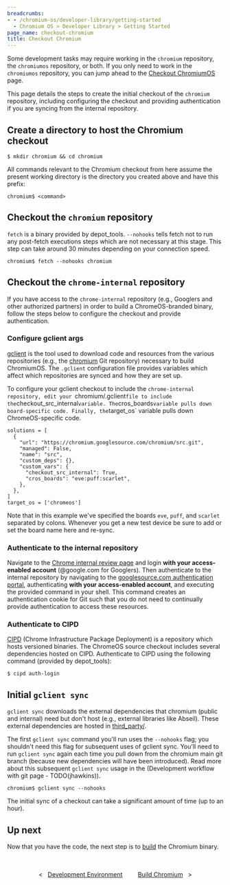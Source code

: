 ```yaml
---
breadcrumbs:
- - /chromium-os/developer-library/getting-started
  - Chromium OS > Developer Library > Getting Started
page_name: checkout-chromium
title: Checkout Chromium
---
```


Some development tasks may require working in the `chromium` repository, the
`chromiumos` repository, or both. If you only need to work in the `chromiumos`
repository, you can jump ahead to the [Checkout
ChromiumOS](/chromium-os/developer-library/getting-started/checkout-chromiumos)
page.

This page details the steps to create the initial checkout of the `chromium`
repository, including configuring the checkout and providing authentication if
you are syncing from the internal repository.

## Create a directory to host the Chromium checkout

```
$ mkdir chromium && cd chromium
```

All commands relevant to the Chromium checkout from here assume the present
working directory is the directory you created above and have this prefix:

```
chromium$ <command>
```

## Checkout the `chromium` repository

`fetch` is a binary provided by depot_tools. `--nohooks` tells fetch not to run
any post-fetch executions steps which are not necessary at this stage. This step
can take around 30 minutes depending on your connection speed.

```
chromium$ fetch --nohooks chromium
```

## Checkout the `chrome-internal` repository

If you have access to the `chrome-internal` repository (e.g., Googlers and
other authorized partners) in order to build a ChromeOS-branded binary, follow
the steps below to configure the checkout and provide authentication.

### Configure gclient args

<a href="https://www.chromium.org/developers/how-tos/depottools/#gclient"
target="_blank">gclient</a> is the tool used to download code and resources from
the various repositories (e.g., the <a
href="https://chromium.googlesource.com/chromium/src.git"
target="_blank">chromium</a> Git repository) necessary to build ChromiumOS.
The `.gclient` configuration file provides variables which affect which
repositories are synced and how they are set up.

To configure your gclient checkout to include the `chrome-internal repository,
edit your `chromium/.gclient` file to include the `checkout_src_internal`
variable. The `cros_boards` variable pulls down board-specific code. Finally,
the `target_os` variable pulls down ChromeOS-specific code.

```
solutions = [
  {
    "url": "https://chromium.googlesource.com/chromium/src.git",
    "managed": False,
    "name": "src",
    "custom_deps": {},
    "custom_vars": {
      "checkout_src_internal": True,
      "cros_boards": "eve:puff:scarlet",
    },
  },
]
target_os = ['chromeos']
```

Note that in this example we've specified the boards `eve`, `puff`, and
`scarlet` separated by colons. Whenever you get a new test device be sure to add
or set the board name here and re-sync.

### Authenticate to the internal repository

Navigate to the <a href="https://chrome-internal-review.googlesource.com/"
target="_blank">Chrome internal review page</a> and login **with your
access-enabled account** (@google.com for Googlers). Then authenticate to the
internal repository by navigating to the <a
href="https://chrome-internal.googlesource.com/new-password"
target="_blank">googlesource.com authentication portal</a>, authenticating
**with your access-enabled account**, and executing the provided command in your
shell. This command creates an authentication cookie for Git such that you do
not need to continually provide authentication to access these resources.

### Authenticate to CIPD

<a
href="https://chromium.googlesource.com/chromium/src/+/89.0.4389.114/docs/cipd.md"
target="_blank">CIPD</a> (Chrome Infrastructure Package Deployment) is a
repository which hosts versioned binaries. The ChromeOS source checkout includes
several dependencies hosted on CIPD. Authenticate to CIPD using the following
command (provided by depot_tools):

```
$ cipd auth-login
```

## Initial `gclient sync`

`gclient sync` downloads the external dependencies that chromium (public and
internal) need but don't host (e.g., external libraries like Abseil). These
external dependencies are hosted in <a
href="https://source.chromium.org/chromium/chromium/src/+/main:third_party/"
target="_blank">third_party/</a>.

The first `gclient sync` command you'll run uses the `--nohooks` flag; you
shouldn't need this flag for subsequent uses of gclient sync. You'll need to run
`gclient sync` again each time you pull down from the chromium main git branch
(because new dependencies will have been introduced). Read more about this
subsequent `gclient sync` usage in the (Development workflow with git page -
TODO(jhawkins)).

```
chromium$ gclient sync --nohooks
```

The initial sync of a checkout can take a significant amount of time (up to an
hour).

## Up next

Now that you have the code, the next step is to
[build](/chromium-os/developer-library/getting-started/build-chromium) the
Chromium binary.

<div style="text-align: center; margin: 3rem 0 1rem 0;">
  <div style="margin: 0 1rem; display: inline-block;">
    <span style="margin-right: 0.5rem;"><</span>
    <a href="/chromium-os/developer-library/getting-started/development-environment">Development Environment</a>
  </div>
  <div style="margin: 0 1rem; display: inline-block;">
    <a href="/chromium-os/developer-library/getting-started/build-chromium">Build Chromium</a>
    <span style="margin-left: 0.5rem;">></span>
  </div>
</div>
